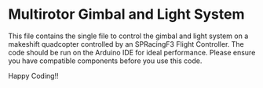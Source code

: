 # Multirotor Gimbal and Light System

This file contains the single file to control the gimbal and light system on a makeshift quadcopter controlled by an SPRacingF3 Flight Controller.
The code should be run on the Arduino IDE for ideal performance.
Please ensure you have compatible components before you use this code.

Happy Coding!!
